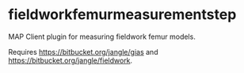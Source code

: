 fieldworkfemurmeasurementstep
========================

MAP Client plugin for measuring fieldwork femur models.

Requires https://bitbucket.org/jangle/gias and https://bitbucket.org/jangle/fieldwork.

